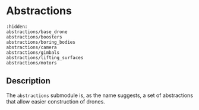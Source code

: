 # Abstractions

```{toctree}
:hidden:
abstractions/base_drone
abstractions/boosters
abstractions/boring_bodies
abstractions/camera
abstractions/gimbals
abstractions/lifting_surfaces
abstractions/motors
```

## Description

The `abstractions` submodule is, as the name suggests, a set of abstractions that allow easier construction of drones.
